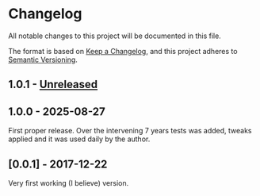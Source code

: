 # Changelog

All notable changes to this project will be documented in this file.

The format is based on [Keep a Changelog](https://keepachangelog.com/en/1.1.0/),
and this project adheres to [Semantic Versioning](https://semver.org/spec/v2.0.0.html).

## 1.0.1 - [Unreleased]

## 1.0.0 - 2025-08-27

First proper release. Over the intervening 7 years tests was added,
tweaks applied and it was used daily by the author.

## [0.0.1] - 2017-12-22

Very first working (I believe) version.

[Unreleased]: https://github.com/xendk/indentinator.el/compare/v1.0.0...HEAD
[1.0.0]: https://github.com/xendk/indentinator.el/compared6d9a4525e970840214dbefb91dbb51da7d15ed6...1.0.0
[0.1.0]: https://github.com/xendk/indentinator.el/commit/d6d9a4525e970840214dbefb91dbb51da7d15ed6
